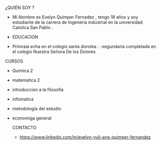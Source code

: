 


¿QUIÉN SOY ?
 - Mi Nombre es Evelyn Quimper Fernadez , tengo 18 años y soy estudiante de la carrera de Ingeneria industrial en la universidad Catolica San Pablo . 


 - EDUCACION 


- Primraia echa en el colegio santa dorotea .
-segundaria completada en el colegio Nuestra Señora De los Dolores 


CURSOS
- Quimica 2
- matematica 2
- introduccion a la filosofia
- infomatica
- metodologia del estudio
- economiga general


  CONTACTO
  - https://www.linkedin.com/in/evelyn-yuli-ana-quimper-fernandez
